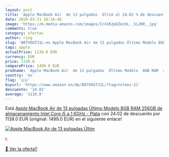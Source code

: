 ```yaml
---
layout: post
title: 'Apple MacBook Air  de 13 pulgadas  Últim al 24.02 % de descuento'
date: 2020-03-21 16:16:48
image: 'https://m.media-amazon.com/images/I/41K2pOZecbL._SL200_.jpg'
comments: true
category: ofertas
author: ring
slug: 'B07V6GTJ1L-es Apple MacBook Air de 13 pulgadas Último Modelo 8GB RAM...'
tags: apple
actualPrice: 1139.0 EUR
currency: EUR
price: 1139.0
comparePrice: 1499.0 EUR
prodname: 'Apple MacBook Air  de 13 pulgadas  Último Modelo  8GB RAM  256GB de almacenamiento  Intel Core i5 a 1 6GHz  - Plata'
country: 'es'
flag: '🇪🇸'
buyurl: 'https://www.amazon.es/dp/B07V6GTJ1L/?tag=tolees-21'
descuento: '24.02'
average: '1119.0'
---
```


Está [Apple MacBook Air  de 13 pulgadas  Último Modelo  8GB RAM  256GB de almacenamiento  Intel Core i5 a 1 6GHz  - Plata](https://www.amazon.es/dp/B07V6GTJ1L/?tag=tolees-21) con 24.02 de descuento por 1139.0 EUR (original: 1499.0 EUR) en el siguiente enlace!

[![Apple MacBook Air  de 13 pulgadas  Últim](https://m.media-amazon.com/images/I/41K2pOZecbL._SL200_.jpg)](https://www.amazon.es/dp/B07V6GTJ1L/?tag=tolees-21)

ℹ️:


[🛒 Ver la oferta!!](https://www.amazon.es/dp/B07V6GTJ1L/?tag=tolees-21)
